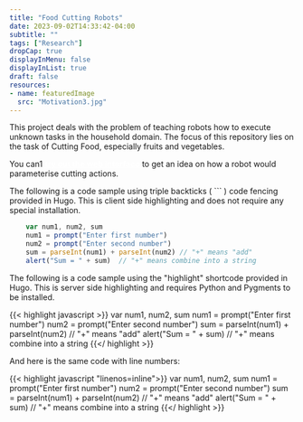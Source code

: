 ```yaml
---
title: "Food Cutting Robots"
date: 2023-09-02T14:33:42-04:00
subtitle: ""
tags: ["Research"]
dropCap: true
displayInMenu: false
displayInList: true
draft: false
resources:
- name: featuredImage
  src: "Motivation3.jpg"
---
```


This project deals with the problem of teaching robots how to execute unknown tasks in the household domain. The focus of this repository lies on the task of Cutting Food, especially fruits and vegetables.

You can1
<a class="btn btn-success" style="color:white !important;"  target="_blank" href="https://food-ninja.github.io/FoodCutting/Webinterface.html"><b>try out the web interface</b></a>
to get an idea on how a robot would parameterise cutting actions.

<!--more-->

The following is a code sample using triple backticks ( ``` ) code fencing provided in Hugo. This is client side highlighting and does not require any special installation.

```javascript
    var num1, num2, sum
    num1 = prompt("Enter first number")
    num2 = prompt("Enter second number")
    sum = parseInt(num1) + parseInt(num2) // "+" means "add"
    alert("Sum = " + sum)  // "+" means combine into a string
```


The following is a code sample using the "highlight" shortcode provided in Hugo. This is server side highlighting and requires Python and Pygments to be installed.

{{< highlight javascript >}}
    var num1, num2, sum
    num1 = prompt("Enter first number")
    num2 = prompt("Enter second number")
    sum = parseInt(num1) + parseInt(num2) // "+" means "add"
    alert("Sum = " + sum)  // "+" means combine into a string
{{</ highlight >}}


And here is the same code with line numbers:

{{< highlight javascript "linenos=inline">}}
    var num1, num2, sum
    num1 = prompt("Enter first number")
    num2 = prompt("Enter second number")
    sum = parseInt(num1) + parseInt(num2) // "+" means "add"
    alert("Sum = " + sum)  // "+" means combine into a string
{{</ highlight >}}
